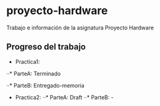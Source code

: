 ﻿# proyecto-hardware

Trabajo e información de la asignatura Proyecto Hardware



## Progreso del trabajo

* Practica1:

··* ParteA: Terminado

··* ParteB: Entregado-memoria

* Practica2:
··* ParteA: Draft
··* ParteB: \-